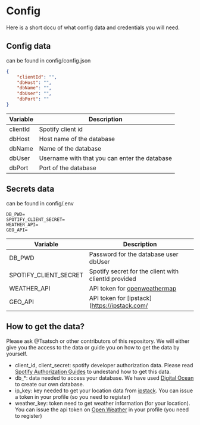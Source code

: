 # Config
Here is a short docu of what config data and credentials you will need.

## Config data
can be found in config/config.json
```json
{
    "clientId": "",
    "dbHost": "",
    "dbName": "",
    "dbUser": "",
    "dbPort": ""
}
```
|Variable| Description|
|---|---|
|clientId|Spotify client id|
|dbHost|Host name of the database|
|dbName|Name of the database|
|dbUser|Username with that you can enter the database|
|dbPort|Port of the database|

## Secrets data
can be found in config/.env
```env
DB_PWD=
SPOTIFY_CLIENT_SECRET=
WEATHER_API=
GEO_API=
```
|Variable| Description|
|---|---|
|DB_PWD|Password for the database user dbUser|
|SPOTIFY_CLIENT_SECRET|Spotify secret for the client with clientId provided |
|WEATHER_API|API token for [openweathermap](https://openweathermap.org/)|
|GEO_API|API token for [ipstack](https://ipstack.com/|

## How to get the data?
Please ask @Tsatsch or other contributors of this repository. We will either give you the access to the data or guide you on how to get the data by yourself.

- client_id, client_secret: spotify developer authorization data. Please read [Spotify Authorization Guides](https://developer.spotify.com/documentation/general/guides/authorization/app-settings/) to undestand how to get this data.
- db_*: data needed to access your database. We have used [Digital Ocean](https://www.digitalocean.com/) to create our own database.
- ip_key: key needed to get your location data from [ipstack](https://ipstack.com/). You can issue a token in your profile (so you need to register)
- weather_key: token need to get weather information (for your location). You can issue the api token on [Open Weather](https://openweathermap.org/) in your profile (you need to register)